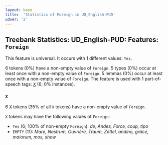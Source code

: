 ```yaml
---
layout: base
title:  'Statistics of Foreign in UD_English-PUD'
udver: '2'
---
```


## Treebank Statistics: UD_English-PUD: Features: `Foreign`

This feature is universal.
It occurs with 1 different values: `Yes`.

6 tokens (0%) have a non-empty value of `Foreign`.
5 types (0%) occur at least once with a non-empty value of `Foreign`.
5 lemmas (0%) occur at least once with a non-empty value of `Foreign`.
The feature is used with 1 part-of-speech tags: <tt><a href="en_pud-pos-X.html">X</a></tt> (6; 0% instances).

### `X`

6 <tt><a href="en_pud-pos-X.html">X</a></tt> tokens (35% of all `X` tokens) have a non-empty value of `Foreign`.

`X` tokens may have the following values of `Foreign`:

* `Yes` (6; 100% of non-empty `Foreign`): <em>de, Andes, Force, coup, tipo</em>
* `EMPTY` (11): <em>Mare, Nostrum, Ouvrière, Traum, Zettel, andino, grâce, maiorum, mos, show</em>

